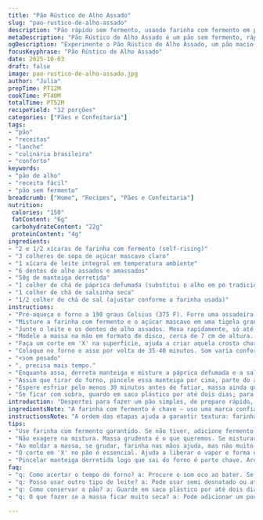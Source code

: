 ```yaml
---
title: "Pão Rústico de Alho Assado"
slug: "pao-rustico-de-alho-assado"
description: "Pão rápido sem fermento, usando farinha com fermento em pó e um toque doce do açúcar mascavo. Leite integral para um pão macio, misturado com alho assado que traz aroma intenso. Massa moldada em disco para assar até som oco ao bater, completo com manteiga temperada e ervas. Receita adaptada para evitar massa ressecada; textura úmida e casca levemente crocante. Ideal para lanches, acompanhamento de sopas ou churrasco."
metaDescription: "Pão Rústico de Alho Assado é um pão sem fermento, rápido e saboroso, ideal para lanches e acompanhamentos"
ogDescription: "Experimente o Pão Rústico de Alho Assado, um pão macio com aroma intenso e casca crocante, perfeito para qualquer refeição"
focusKeyphrase: "Pão Rústico de Alho Assado"
date: 2025-10-03
draft: false
image: pao-rustico-de-alho-assado.jpg
author: "Julia"
prepTime: PT12M
cookTime: PT40M
totalTime: PT52M
recipeYield: "12 porções"
categories: ["Pães e Confeitaria"]
tags:
- "pão"
- "receitas"
- "lanche"
- "culinária brasileira"
- "conforto"
keywords:
- "pão de alho"
- "receita fácil"
- "pão sem fermento"
breadcrumb: ["Home", "Recipes", "Pães e Confeitaria"]
nutrition: 
 calories: "150"
 fatContent: "6g"
 carbohydrateContent: "22g"
 proteinContent: "4g"
ingredients:
- "2 e 1/2 xícaras de farinha com fermento (self-rising)"
- "3 colheres de sopa de açúcar mascavo claro"
- "1 xícara de leite integral em temperatura ambiente"
- "6 dentes de alho assados e amassados"
- "50g de manteiga derretida"
- "1 colher de chá de páprica defumada (substitui o alho em pó tradicional)"
- "1 colher de chá de salsinha seca"
- "1/2 colher de chá de sal (ajustar conforme a farinha usada)"
instructions:
- "Pré-aqueça o forno a 190 graus Celsius (375 F). Forre uma assadeira com papel manteiga – evita que o pão grude e facilita a limpeza depois."
- "Misture a farinha com fermento e o açúcar mascavo em uma tigela grande. A farinha já contém fermento, por isso não precisa de mais; o açúcar traz leveza e sabor caramelizado que descobri ser melhor que o açúcar branco."
- "Junte o leite e os dentes de alho assados. Mexa rapidamente, só até incorporar – massa deve estar úmida e grudenta. Tocou demais, vira pão duro e pesado, evitar essa perda de maciez é meu mantra."
- "Modele a massa na mão em formato de disco, cerca de 7 cm de altura. Se estiver grudando muito, um pouco de farinha nas mãos, mas sem exagero para não endurecer."
- "Faça um corte em 'X' na superfície, ajuda a criar aquela crosta charmosa e deixa o pão respirar no forno."
- "Coloque no forno e asse por volta de 35-40 minutos. Som varia conforme o forno; procure batidas leves na superfície com colher de pau – som oco é o sinal que a mágica aconteceu. Se ainda soar "
- "<som pesado"
- ", precisa mais tempo."
- "Enquanto assa, derreta manteiga e misture a páprica defumada e a salsinha seca. A páprica substitui o alho em pó tradicional e dá uma pitada diferente, mas sem roubar o protagonismo do alho fresco."
- "Assim que tirar do forno, pincele essa manteiga por cima, parte do aroma sobe junto com o calor e fica espalhado na cozinha como convite irresistível."
- "Espere esfriar pelo menos 30 minutos antes de fatiar, massa ainda quente pode desmanchar e perder forma. O pão esfria com casca crocante e miolo macio, ideal para se lambuzar com manteiga extra ou queijo."
- "Se ficar com sobra, guardo em saco plástico por até dois dias; para reviver, uma passada rápida no forno ou na torradeira devolve a textura crocante."
introduction: "Despertei para fazer um pão simples, de preparo rápido, sem complicação de fermentos vivos. Alho assado entrou de última hora, aroma irresistível que preenche cozinha inteira e rende pão com sabor profundo, nada óbvio. A farinha com fermento simplifica, mas não tira a alma artesanal. Pão nasce crocante por fora, macio por dentro e com aquele gosto adocicado do açúcar mascavo que fez diferença para mim. Não é só para café da manhã; serve direto no almoço, ou mesmo para um belisquete no meio da tarde. Experimente variar tipos de ervas na manteiga, minhas descobertas vão além do óbvio, ás vezes troco por alecrim ou orégano, só para sacudir a rotina."
ingredientsNote: "A farinha com fermento é chave – uso uma marca confiável para garantir correto crescimento e textura. Se não tiver, pode fazer farinha comum mais fermento químico, mas perde um pouco da facilidade. O açúcar mascavo umedece e traz sabor diferente de branco; vale testar. O alho assado nunca deve faltar; substitui tempero seco, garantindo sabor natural e mais aroma. Leite integral é melhor para maciez, mas sem drama, leite semi ou desnatado também funciona – só cuidado para que não deixe massa seca. A páprica defumada é minha inventividade para substituir alho em pó, dá cor e sabor mais complexo; salsinha seca é um clássico, porém fresca funciona, só misture só na manteiga, logo antes de usar para manter cor vibrante e frescor."
instructionsNote: "A ordem das etapas ajuda a garantir textura: farinha com açúcar primeiro se mistura bem, evitando grumos e distribuindo sabor adocicado uniformemente. Agregar leite e alho assado por último evita ativar demais o fermento e deixa a massa maleável, lembra massa de bolo densa, não pão típico, mas funciona. Modelagem em disco permite cozimento por igual – qualquer outro formato pode ter miolo cru. O ‘X’ no topo não é só estética, facilita expansão e formação de crosta sem rachaduras pelo lado, ajuste seu corte conforme preferir. O tempo é variável, aprendi a pressentir pelo som, não só pelo relógio – forno diferente, clima diferente, escuta o pão! Pincelar manteiga derretida enquanto quente sela sabor e a mistura aromática vira uma camada extra de sabor e umidade. Respeite o tempo de resfriamento para fatias limpas, pão quente e macio desgruda e fica pesado, o equilíbrio é tudo. Guarde sob temperatura ambiente em saco fechado, aquecer sela crosta no retorno à vida, nada perdido ainda."
tips:
- "Use farinha com fermento garantido. Se não tiver, adicione fermento químico à farinha comum. Mas a farinha com fermento faz diferença."
- "Não exagere na mistura. Massa grudenta é o que queremos. Se misturar demais, vira um pão pesado. Mexa o bastante só pra incorporar tudo."
- "Ao moldar a massa, se grudar, farinha nas mãos ajuda, mas não muito. A ideia é manter a umidade. Mantenha um formato redondo e alto."
- "O corte em 'X' no pão é essencial. Ajuda a liberar o vapor e forma uma crosta. Não ache que é só pela estética. É funcional."
- "Pincelar manteiga derretida logo que sai do forno é parte chave. Aroma se espalha. Um sabor irresistível e a manteiga ainda mantém o pão macio."
faq:
- "q: Como acertar o tempo de forno? a: Procure o som oco ao bater. Se soar pesado, precisa de mais tempo. Não confie só no relógio."
- "q: Posso usar outro tipo de leite? a: Pode usar semi desnatado ou até desnatado. O integral é melhor pra maciez, mas o importante é evitar massa seca."
- "q: Como conservar o pão? a: Guarde em saco plástico por até dois dias. Pra aquecer, forno ou torradeira reativa crocância. Não deixe secar."
- "q: O que fazer se a massa ficar muito seca? a: Pode adicionar um pouco mais de leite. Cuidado pra não exagerar. Massa úmida é essencial."

---
```

